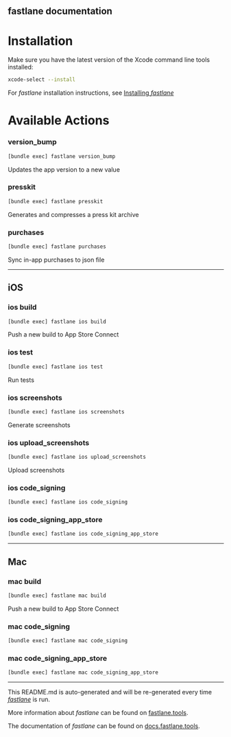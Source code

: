 fastlane documentation
----

# Installation

Make sure you have the latest version of the Xcode command line tools installed:

```sh
xcode-select --install
```

For _fastlane_ installation instructions, see [Installing _fastlane_](https://docs.fastlane.tools/#installing-fastlane)

# Available Actions

### version_bump

```sh
[bundle exec] fastlane version_bump
```

Updates the app version to a new value

### presskit

```sh
[bundle exec] fastlane presskit
```

Generates and compresses a press kit archive

### purchases

```sh
[bundle exec] fastlane purchases
```

Sync in-app purchases to json file

----


## iOS

### ios build

```sh
[bundle exec] fastlane ios build
```

Push a new build to App Store Connect

### ios test

```sh
[bundle exec] fastlane ios test
```

Run tests

### ios screenshots

```sh
[bundle exec] fastlane ios screenshots
```

Generate screenshots

### ios upload_screenshots

```sh
[bundle exec] fastlane ios upload_screenshots
```

Upload screenshots

### ios code_signing

```sh
[bundle exec] fastlane ios code_signing
```



### ios code_signing_app_store

```sh
[bundle exec] fastlane ios code_signing_app_store
```



----


## Mac

### mac build

```sh
[bundle exec] fastlane mac build
```

Push a new build to App Store Connect

### mac code_signing

```sh
[bundle exec] fastlane mac code_signing
```



### mac code_signing_app_store

```sh
[bundle exec] fastlane mac code_signing_app_store
```



----

This README.md is auto-generated and will be re-generated every time [_fastlane_](https://fastlane.tools) is run.

More information about _fastlane_ can be found on [fastlane.tools](https://fastlane.tools).

The documentation of _fastlane_ can be found on [docs.fastlane.tools](https://docs.fastlane.tools).
